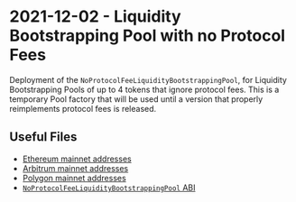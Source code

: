 # 2021-12-02 - Liquidity Bootstrapping Pool with no Protocol Fees

Deployment of the `NoProtocolFeeLiquidityBootstrappingPool`, for Liquidity Bootstrapping Pools of up to 4 tokens that ignore protocol fees. This is a temporary Pool factory that will be used until a version that properly reimplements protocol fees is released.

## Useful Files

- [Ethereum mainnet addresses](./output/mainnet.json)
- [Arbitrum mainnet addresses](./output/arbitrum.json)
- [Polygon mainnet addresses](./output/polygon.json)
- [`NoProtocolFeeLiquidityBootstrappingPool` ABI](./abi/NoProtocolFeeLiquidityBootstrappingPool.json)
